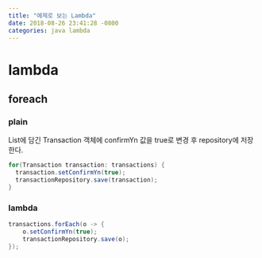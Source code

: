 ```yaml
---
title: "예제로 보는 Lambda"
date: 2018-08-26 23:41:28 -0800
categories: java lambda
---
```


# lambda

## foreach

### plain

List에 담긴 Transaction 객체에 confirmYn 값을 true로 변경 후 repository에 저장한다.

~~~java
for(Transaction transaction: transactions) {
  transaction.setConfirmYn(true);
  transactionRepository.save(transaction);
}
~~~

### lambda

~~~java
transactions.forEach(o -> {
    o.setConfirmYn(true);
    transactionRepository.save(o);
});
~~~

